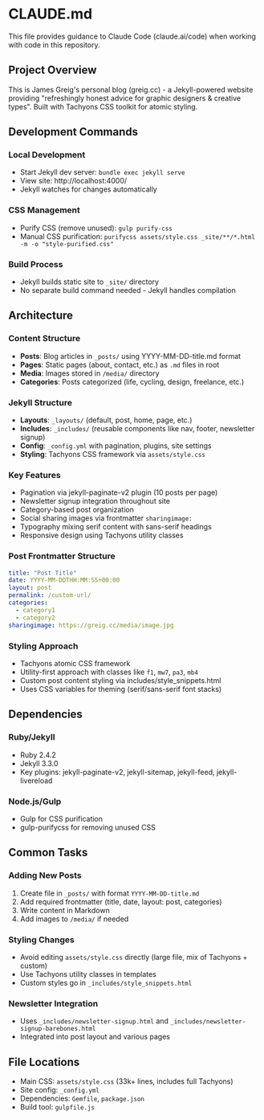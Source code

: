 # CLAUDE.md

This file provides guidance to Claude Code (claude.ai/code) when working with code in this repository.

## Project Overview

This is James Greig's personal blog (greig.cc) - a Jekyll-powered website providing "refreshingly honest advice for graphic designers & creative types". Built with Tachyons CSS toolkit for atomic styling.

## Development Commands

### Local Development
- Start Jekyll dev server: `bundle exec jekyll serve`
- View site: http://localhost:4000/
- Jekyll watches for changes automatically

### CSS Management  
- Purify CSS (remove unused): `gulp purify-css`
- Manual CSS purification: `purifycss assets/style.css _site/**/*.html -m -o "style-purified.css"`

### Build Process
- Jekyll builds static site to `_site/` directory
- No separate build command needed - Jekyll handles compilation

## Architecture

### Content Structure
- **Posts**: Blog articles in `_posts/` using YYYY-MM-DD-title.md format
- **Pages**: Static pages (about, contact, etc.) as `.md` files in root
- **Media**: Images stored in `/media/` directory
- **Categories**: Posts categorized (life, cycling, design, freelance, etc.)

### Jekyll Structure
- **Layouts**: `_layouts/` (default, post, home, page, etc.)
- **Includes**: `_includes/` (reusable components like nav, footer, newsletter signup)
- **Config**: `_config.yml` with pagination, plugins, site settings
- **Styling**: Tachyons CSS framework via `assets/style.css`

### Key Features
- Pagination via jekyll-paginate-v2 plugin (10 posts per page)
- Newsletter signup integration throughout site
- Category-based post organization
- Social sharing images via frontmatter `sharingimage:`
- Typography mixing serif content with sans-serif headings
- Responsive design using Tachyons utility classes

### Post Frontmatter Structure
```yaml
title: "Post Title"
date: YYYY-MM-DDTHH:MM:SS+00:00
layout: post
permalink: /custom-url/
categories:
  - category1
  - category2
sharingimage: https://greig.cc/media/image.jpg
```

### Styling Approach
- Tachyons atomic CSS framework
- Utility-first approach with classes like `f1`, `mw7`, `pa3`, `mb4`
- Custom post content styling via includes/style_snippets.html
- Uses CSS variables for theming (serif/sans-serif font stacks)

## Dependencies

### Ruby/Jekyll
- Ruby 2.4.2
- Jekyll 3.3.0  
- Key plugins: jekyll-paginate-v2, jekyll-sitemap, jekyll-feed, jekyll-livereload

### Node.js/Gulp
- Gulp for CSS purification
- gulp-purifycss for removing unused CSS

## Common Tasks

### Adding New Posts
1. Create file in `_posts/` with format `YYYY-MM-DD-title.md`
2. Add required frontmatter (title, date, layout: post, categories)
3. Write content in Markdown
4. Add images to `/media/` if needed

### Styling Changes
- Avoid editing `assets/style.css` directly (large file, mix of Tachyons + custom)
- Use Tachyons utility classes in templates
- Custom styles go in `_includes/style_snippets.html`

### Newsletter Integration
- Uses `_includes/newsletter-signup.html` and `_includes/newsletter-signup-barebones.html`
- Integrated into post layout and various pages

## File Locations

- Main CSS: `assets/style.css` (33k+ lines, includes full Tachyons)
- Site config: `_config.yml`
- Dependencies: `Gemfile`, `package.json`
- Build tool: `gulpfile.js`
